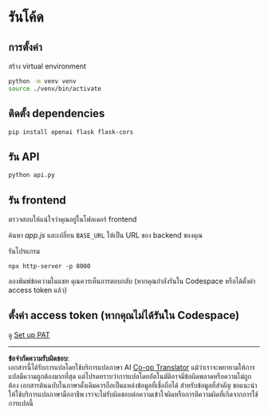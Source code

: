 <!--
CO_OP_TRANSLATOR_METADATA:
{
  "original_hash": "537f02a36d73db093cbb8b9b44867645",
  "translation_date": "2025-09-01T15:48:02+00:00",
  "source_file": "9-chat-project/solution/backend/python/README.md",
  "language_code": "th"
}
-->
# รันโค้ด

## การตั้งค่า

สร้าง virtual environment

```sh
python -m venv venv
source ./venv/bin/activate
```

## ติดตั้ง dependencies

```sh
pip install openai flask flask-cors 
```

## รัน API

```sh
python api.py
```

## รัน frontend

ตรวจสอบให้แน่ใจว่าคุณอยู่ในโฟลเดอร์ frontend

ค้นหา *app.js* และเปลี่ยน `BASE_URL` ให้เป็น URL ของ backend ของคุณ

รันโปรแกรม

```
npx http-server -p 8000
```

ลองพิมพ์ข้อความในแชท คุณควรเห็นการตอบกลับ (หากคุณกำลังรันใน Codespace หรือได้ตั้งค่า access token แล้ว)

## ตั้งค่า access token (หากคุณไม่ได้รันใน Codespace)

ดู [Set up PAT](https://docs.github.com/en/authentication/keeping-your-account-and-data-secure/managing-your-personal-access-tokens)

---

**ข้อจำกัดความรับผิดชอบ**:  
เอกสารนี้ได้รับการแปลโดยใช้บริการแปลภาษา AI [Co-op Translator](https://github.com/Azure/co-op-translator) แม้ว่าเราจะพยายามให้การแปลมีความถูกต้องมากที่สุด แต่โปรดทราบว่าการแปลโดยอัตโนมัติอาจมีข้อผิดพลาดหรือความไม่ถูกต้อง เอกสารต้นฉบับในภาษาดั้งเดิมควรถือเป็นแหล่งข้อมูลที่เชื่อถือได้ สำหรับข้อมูลที่สำคัญ ขอแนะนำให้ใช้บริการแปลภาษามืออาชีพ เราจะไม่รับผิดชอบต่อความเข้าใจผิดหรือการตีความผิดที่เกิดจากการใช้การแปลนี้